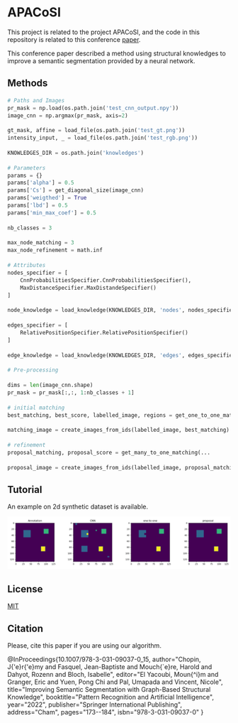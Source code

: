 # APACoSI

This project is related to the project APACoSI, and the code in this repository is related to this conference [paper](https://link.springer.com/chapter/10.1007/978-3-031-09037-0_15).

This conference paper described a method using structural knowledges to improve a semantic segmentation provided by a neural network.

## Methods

```python
# Paths and Images
pr_mask = np.load(os.path.join('test_cnn_output.npy'))
image_cnn = np.argmax(pr_mask, axis=2)

gt_mask, affine = load_file(os.path.join('test_gt.png'))
intensity_input, _ = load_file(os.path.join('test_rgb.png'))

KNOWLEDGES_DIR = os.path.join('knowledges')

# Parameters
params = {}
params['alpha'] = 0.5
params['Cs'] = get_diagonal_size(image_cnn)
params['weigthed'] = True
params['lbd'] = 0.5
params['min_max_coef'] = 0.5

nb_classes = 3

max_node_matching = 3
max_node_refinement = math.inf

# Attributes
nodes_specifier = [
    CnnProbabilitiesSpecifier.CnnProbabilitiesSpecifier(),
    MaxDistanceSpecifier.MaxDistandeSpecifier()
]

node_knowledge = load_knowledge(KNOWLEDGES_DIR, 'nodes', nodes_specifier)

edges_specifier = [
    RelativePositionSpecifier.RelativePositionSpecifier()
]

edge_knowledge = load_knowledge(KNOWLEDGES_DIR, 'edges', edges_specifier)

# Pre-processing
    
dims = len(image_cnn.shape)
pr_mask = pr_mask[:,:, 1:nb_classes + 1]
    
# initial matching
best_matching, best_score, labelled_image, regions = get_one_to_one_matching(...)

matching_image = create_images_from_ids(labelled_image, best_matching)

# refinement
proposal_matching, proposal_score = get_many_to_one_matching(...
        
proposal_image = create_images_from_ids(labelled_image, proposal_matching)
```

## Tutorial

An example on 2d synthetic dataset is available.

![Alt text](repository/proposal_example.png?raw=true "Example on a synthethic image.")

## License
[MIT](https://choosealicense.com/licenses/mit/)
## Citation

Please, cite this paper if you are using our algorithm.

@InProceedings{10.1007/978-3-031-09037-0_15,
author="Chopin, J{\'e}r{\'e}my and Fasquel, Jean-Baptiste and Mouch{\`e}re, Harold and Dahyot, Rozenn and Bloch, Isabelle",
editor="El Yacoubi, Moun{\^i}m and Granger, Eric and Yuen, Pong Chi and Pal, Umapada and Vincent, Nicole",
title="Improving Semantic Segmentation with Graph-Based Structural Knowledge",
booktitle="Pattern Recognition and Artificial Intelligence",
year="2022",
publisher="Springer International Publishing",
address="Cham",
pages="173--184",
isbn="978-3-031-09037-0"
}
